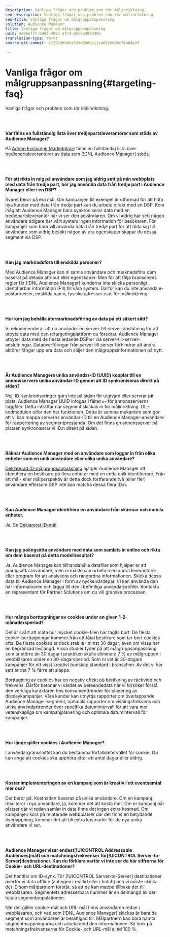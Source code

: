 ```yaml
---
description: Vanliga frågor och problem som rör målinriktning.
seo-description: Vanliga frågor och problem som rör målinriktning.
seo-title: Vanliga frågor om målgruppsanpassning
solution: Audience Manager
title: Vanliga frågor om målgruppsanpassning
uuid: ee96ef71-b903-4953-afc4-8ec8e48bd49e
translation-type: tm+mt
source-git-commit: 412972b9d9a633d09de411c46528b93c74a64e3f

---
```



# Vanliga frågor om målgruppsanpassning{#targeting-faq}

Vanliga frågor och problem som rör målinriktning.

<br> 

<!-- 

faq_targeting.xml

 -->

**Var finns en fullständig lista över tredjepartsleverantörer som stöds av Audience Manager?**

På [Adobe Exchange Marketplace](https://exchange.adobe.com/experiencecloud.html) finns en fullständig lista över tredjepartsleverantörer av data som [!DNL Audience Manager] stöds.

<br> 

**För att rikta in mig på användare som jag aldrig sett på min webbplats med data från tredje part, bör jag använda data från tredje part i Audience Manager eller i en DSP?**

Svaret beror på era mål. Om kampanjen till exempel är utformad för att hitta nya kunder med data från tredje part kan du arbeta direkt med en DSP. Kom ihåg att Audience Manager bara synkroniserar data med en tredjepartsleverantör när vi ser den användaren. Om vi aldrig har sett någon användare tidigare har vårt system ingen information för besökaren. För kampanjer som bara vill använda data från tredje part för att rikta sig till användare som aldrig besökt någon av era egenskaper skapar du dessa segment via DSP.

<br> 

**Kan jag marknadsföra till enskilda personer?**

Med Audience Manager kan ni samla användare och marknadsföra dem baserat på delade attribut eller egenskaper. Men för att följa branschens regler får [!DNL Audience Manager] kunderna inte skicka personligt identifierbar information (PII) till våra system. Därför kan du inte använda e-postadresser, enskilda namn, fysiska adresser osv. för målinriktning.

<br> 

**Hur kan jag behålla återmarknadsföring av data på ett säkert sätt?**

Vi rekommenderar att du använder en server-till-server-anslutning för att utbyta data med den retargetingplattform du föredrar. Audience Manager utbyter data med de flesta ledande DSP:er via server-till-server-anslutningar. Dataöverföringar från server till server förhindrar att andra aktörer fångar upp era data och säljer den målgruppsinformationen på nytt.

<br> 

**Är Audience Managers unika användar-ID (UUID) kopplat till en annonsservers unika användar-ID genom att ID synkroniseras direkt på sidan?**

Nej. ID-synkroniseringar görs inte på sidan för utgivare eller servrar på plats. Audience Manager UUID infogas i fältet `u=` för annonsserverns loggfiler. Detta inträffar när segment skickas in för målinriktning. DIL-kodmodulen utför den här funktionen. Detta är samma mekanism som gör att vi kan mappa serverns användar-ID till en Audience Manager-användare för rapportering av segmentprestanda. Om det finns en annonsserver på platsen synkroniserar vi ID:n direkt på sidan.

<br> 

**Räknar Audience Manager med en användare som loggar in från olika enheter som en unik användare eller olika unika användare?**

[Deklarerad ID-målgruppsanpassning](../features/declared-ids.md#declared-id-targeting) hjälper Audience Manager att identifiera en besökare på flera enheter med en enda unik identifierare. Från ett mål- eller målperspektiv är detta dock fortfarande två (eller fler) användare eftersom DSP inte kan matcha dessa flera ID:n.

<br> 

**Kan Audience Manager identifiera en användare från skärmar och mobila enheter.**

Ja. Se [Deklarerat ID-mål](../features/declared-ids.md#declared-id-targeting).

<br> 

**Kan jag poängsätta användare med data som samlats in online och rikta om dem baserat på detta modellresultat?**

Ja. Audience Manager kan tillhandahålla datafiler som hjälper er att poängsätta användare, men ni måste samarbeta med andra leverantörer eller program för att analysera och rangordna informationen. Skicka dessa data till Audience Manager i form av nyckelvärdepar. Vi kan använda den här informationen och lägga till den i befintliga användarprofiler. Kontakta en representant för Partner Solutions om du vill granska processen.

<br> 

**Hur många borttagningar av cookies under en given 1-2-månadersperiod?**

Det är svårt att mäta hur mycket cookie-filen har tagits bort. De flesta cookie-borttagningar kommer från ett fåtal besökare som tar bort cookies ofta. De flesta cookies är dock stabila i minst 30 dagar, även om vissa har en begränsad livslängd. Vissa studier tyder på att målgruppsanpassning som är större än 30 dagar i praktiken skulle eliminera 7 % av målgruppen i webbläsaren under en 30-dagarsperiod. Som ni vet är 30-dagars kampanjer för ett visst kreativt budskap standard i branschen. Av det vi har sett är det 7 % färre att släppa.

Borttagning av cookies har en negativ effekt på beräkning av räckvidd och frekvens. Därför betonar vi värdet av beteendedata när vi försöker förstå den verkliga karaktären hos konsumenttrender för planering av displaykampanjer. Våra kunder kan utnyttja rapporter om överlappande Audience Manager-segment, optimala rapporter om visningsfrekvens och unika användartrender över specifika datumintervall för att vara mer vetenskapliga om kampanjplanering och optimala datumintervall för kampanjer.

<br> 

**Hur länge gäller cookies i Audience Manager?**

I användargränssnittet kan du bestämma förfallointervallet för cookie. Du kan ange att cookies ska upphöra efter *ett* antal dagar eller aldrig.

<br> 

**Kostar implementeringen av en kampanj som är kreativ i ett eventsamtal mer oss?**

Det beror på. Kostnaden baseras på unika användare. Om en kampanj resulterar i nya användare, ja, kommer det att kosta mer. Om er kampanj når platser där vi redan samlar in data finns det ingen extra kostnad. Om kampanjen körs på relaterade webbplatser där det finns en betydande överlappning, kommer det att bli extra kostnader för de nya unika användare vi ser.

<br> 

**Audience Manager visar endast[!UICONTROL Addressable Audiences]mått och matchningsfrekvenser för[!UICONTROL Server-to-Server]destinationer. Kan du förklara varför vi inte ser de här siffrorna för Cookie- och URL-destinationer?**

Det handlar om ID-synk. För [!UICONTROL Server-to-Server] destinationer överför vi data offline (antingen i realtid eller i batch) och vi måste skicka det ID som målpartnern förstår, så att de kan mappa tillbaka det till webbläsaren. Segmentets adresserbara nummer är en delmängd av den totala segmentpopulationen.

När det gäller cookie-mål och URL-mål finns användaren redan i webbläsaren, och vad som [!DNL Audience Manager] skickas är bara de segment som användaren är berättigad till. Målpartnern kan bara hämta segmentmappningarna och arbeta med den informationen. Så tänk på matchningsfrekvenserna för Cookie- och URL-mål alltid 100 %.
